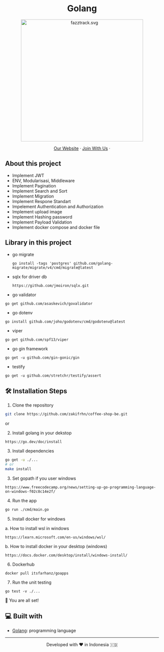 <h1 align="center">
  Golang 
</h1>

<p align="center"><img src="https://yt3.ggpht.com/ytc/AKedOLT7YD9x6PiR-CfbBbFC3wz2WatiIZFrI_I0v-6k=s900-c-k-c0x00ffffff-no-rj" width="400px" alt="fazztrack.svg" /></p>

<p align="center">
    <a href="https://www.fazztrack.com/" target="blank">Our Website</a>
    ·
    <a href="https://www.fazztrack.com/class/backend-golang">Join With Us</a>
    ·
</p>

## About this project
- Implement JWT
- ENV, Modularisasi, Middleware
- Implement Pagination
- Implement Search and Sort
- Implement Migration
- Implement Respone Standart
- Impelement Authentication and Authorization
- Implement upload image
- Implement Hashing password
- Implement Payload Validation
- Implement docker compose and docker file


## Library in this project
- go migrate
  ```
  go install -tags 'postgres' github.com/golang-migrate/migrate/v4/cmd/migrate@latest
  ```

- sqlx for driver db
  ```
  https://github.com/jmoiron/sqlx.git
  ```

- go validator
```
go get github.com/asaskevich/govalidator
```

- go dotenv
```
go install github.com/joho/godotenv/cmd/godotenv@latest
```

- viper
```
go get github.com/spf13/viper
```

- go gin framework
```
go get -u github.com/gin-gonic/gin
```

- testify
```
go get -u github.com/stretchr/testify/assert 
```


## 🛠️ Installation Steps

1. Clone the repository

```bash
git clone https://github.com/zakifrhn/coffee-shop-be.git
```

or

2. Install golang in your dekstop 
```
https://go.dev/doc/install
```

3. Install dependencies

```bash
go get -u ./...
# or
make install
```

3. Set gopath if you user windows
```
https://www.freecodecamp.org/news/setting-up-go-programming-language-on-windows-f02c8c14e2f/
```

4. Run the app

```bash
go run ./cmd/main.go
```

5. Install docker for windows

a. How to install wsl in windows
```
https://learn.microsoft.com/en-us/windows/wsl/
```

b. How to install docker in your desktop (windows)
```
https://docs.docker.com/desktop/install/windows-install/
```

6. Dockerhub
```
docker pull itsfarhanz/goapps
```

7. Run the unit testing
```
go test -v ./...
```


🌟 You are all set!

## 💻 Built with

-   [Golang](https://go.dev/): programming language


<hr>
<p align="center">
Developed with ❤️ in Indonesia 	🇮🇩
</p>
